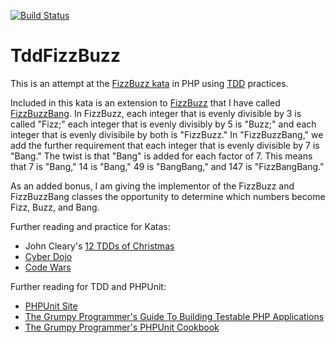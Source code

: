 [![Build Status](https://travis-ci.org/ericpoe/TddFizzBuzz.svg)](https://travis-ci.org/ericpoe/TddFizzBuzz)
# TddFizzBuzz
This is an attempt at the [FizzBuzz kata](http://en.wikipedia.org/wiki/Fizz_buzz) in PHP using [TDD](http://en.wikipedia.org/wiki/Test-driven_development) practices.

Included in this kata is an extension to [FizzBuzz](src/FizzBuzz.php) that I have called [FizzBuzzBang](src/FizzBuzzBang.php). In FizzBuzz, each integer that is evenly divisible by 3 is called "Fizz;" each integer that is evenly divisibly by 5 is "Buzz;" and each integer that is evenly divisibile by both is "FizzBuzz." In "FizzBuzzBang," we add the further requirement that each integer that is evenly divisible by 7 is "Bang." The twist is that "Bang" is added for each factor of 7. This means that 7 is "Bang," 14 is "Bang," 49 is "BangBang," and 147 is "FizzBangBang."

As an added bonus, I am giving the implementor of the FizzBuzz and FizzBuzzBang classes the opportunity to determine which numbers become Fizz, Buzz, and Bang.

Further reading and practice for Katas:
 * John Cleary's [12 TDDs of Christmas](http://www.wiredtothemoon.com/2012/12/12-tdds-of-christmas/)
 * [Cyber Dojo](http://cyber-dojo.org/)
 * [Code Wars](http://www.codewars.com/)

Further reading for TDD and PHPUnit:
 * [PHPUnit Site](https://phpunit.de)
 * [The Grumpy Programmer's Guide To Building Testable PHP Applications](https://leanpub.com/grumpy-phpunit)
 * [The Grumpy Programmer's PHPUnit Cookbook](https://leanpub.com/grumpy-phpunit)
